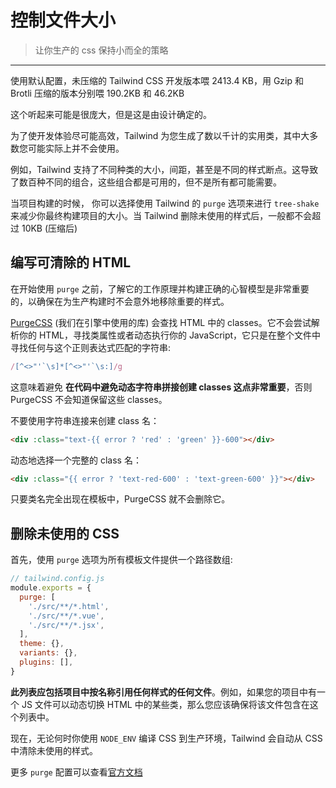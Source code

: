 # 控制文件大小

> 让你生产的 css 保持小而全的策略

---

使用默认配置，未压缩的 Tailwind CSS 开发版本喂 2413.4 KB，用 Gzip 和 Brotli 压缩的版本分别喂 190.2KB 和 46.2KB

这个听起来可能是很庞大，但是这是由设计确定的。

为了使开发体验尽可能高效，Tailwind 为您生成了数以千计的实用类，其中大多数您可能实际上并不会使用。

例如，Tailwind 支持了不同种类的大小，间距，甚至是不同的样式断点。这导致了数百种不同的组合，这些组合都是可用的，但不是所有都可能需要。

当项目构建的时候， 你可以选择使用 Tailwind 的 `purge` 选项来进行 `tree-shake` 来减少你最终构建项目的大小。当 Tailwind 删除未使用的样式后，一般都不会超过 10KB (压缩后)

## 编写可清除的 HTML

在开始使用 `purge` 之前，了解它的工作原理并构建正确的心智模型是非常重要的，以确保在为生产构建时不会意外地移除重要的样式。

[PurgeCSS](https://purgecss.com/) (我们在引擎中使用的库) 会查找 HTML 中的 classes。它不会尝试解析你的 HTML，寻找类属性或者动态执行你的 JavaScript，它只是在整个文件中寻找任何与这个正则表达式匹配的字符串:

```js
/[^<>"'`\s]*[^<>"'`\s:]/g
```

这意味着避免 **在代码中避免动态字符串拼接创建 classes 这点非常重要**，否则 PurgeCSS 不会知道保留这些 classes。

不要使用字符串连接来创建 class 名：

```html
<div :class="text-{{ error ? 'red' : 'green' }}-600"></div>
```

动态地选择一个完整的 class 名：

```html
<div :class="{{ error ? 'text-red-600' : 'text-green-600' }}"></div>
```

只要类名完全出现在模板中，PurgeCSS 就不会删除它。

## 删除未使用的 CSS

首先，使用 `purge` 选项为所有模板文件提供一个路径数组:

```js
// tailwind.config.js
module.exports = {
  purge: [
    './src/**/*.html',
    './src/**/*.vue',
    './src/**/*.jsx',
  ],
  theme: {},
  variants: {},
  plugins: [],
}
```

**此列表应包括项目中按名称引用任何样式的任何文件**。例如，如果您的项目中有一个 JS 文件可以动态切换 HTML 中的某些类，那么您应该确保将该文件包含在这个列表中。

现在，无论何时你使用 `NODE_ENV` 编译 CSS 到生产环境，Tailwind 会自动从 CSS 中清除未使用的样式。

更多 `purge` 配置可以查看[官方文档](https://tailwindcss.com/docs/controlling-file-size#enabling-manually)
